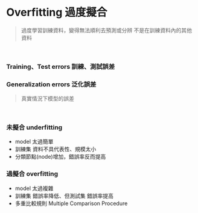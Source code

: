 # Overfitting 過度擬合
> 過度學習訓練資料，變得無法順利去預測或分辨 不是在訓練資料內的其他資料

</br>

### Training、Test errors 訓練、測試誤差
### Generalization errors 泛化誤差
  > 真實情況下模型的誤差

</br>

### 未擬合 underfitting
* model 太過簡單
* 訓練集 資料不具代表性、規模太小
* 分類節點(node)增加，錯誤率反而提高
### 過擬合 overfitting
* model 太過複雜
* 訓練集 錯誤率降低、但測試集 錯誤率提高
* 多重比較規則 Multiple Comparison Procedure
